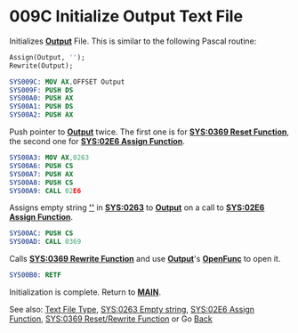 # 009C Initialize Output Text File

Initializes **[Output](TEXT-FILE-TYPE.md)** File. This is similar to the following Pascal routine:

```pascal
Assign(Output, '');
Rewrite(Output);
```

```nasm
SYS009C: MOV AX,OFFSET Output
SYS009F: PUSH DS
SYS00A0: PUSH AX
SYS00A1: PUSH DS
SYS00A2: PUSH AX
```

Push pointer to **[Output](TEXT-FILE-TYPE.md)** twice. The first one is for **[SYS:0369 Reset Function](0364-RESET-REWRITE-FUNC.md)**, the second one for **[SYS:02E6 Assign Function](02E6-ASSIGN-FUNC.md)**.

```nasm
SYS00A3: MOV AX,0263
SYS00A6: PUSH CS
SYS00A7: PUSH AX
SYS00A8: PUSH CS
SYS00A9: CALL 02E6
```

Assigns empty string **[''](0263-DATA-COPYRIGHT.md)** in **[SYS:0263](0263-DATA-COPYRIGHT.md)** to **[Output](TEXT-FILE-TYPE.md)** on a call to **[SYS:02E6 Assign Function](02E6-ASSIGN-FUNC.md)**.

```nasm
SYS00AC: PUSH CS
SYS00AD: CALL 0369
```

Calls **[SYS:0369 Rewrite Function](0364-RESET-REWRITE-FUNC.md)** and use **[Output](TEXT-FILE-TYPE.md)**'s **[OpenFunc](TEXT-FILE-TYPE.md)** to open it.

```nasm
SYS00B0: RETF
```

Initialization is complete. Return to **[MAIN](MAIN.md)**.

See also: [Text File Type](TEXT-FILE-TYPE.md), [SYS:0263 Empty string](0263-DATA-COPYRIGHT.md), [SYS:02E6 Assign Function](02E6-ASSIGN-FUNC.md), [SYS:0369 Reset/Rewrite Function](0364-RESET-REWRITE-FUNC.md) or Go [Back](../README.md)

